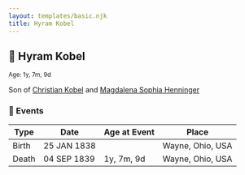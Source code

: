 ```yaml
---
layout: templates/basic.njk
title: Hyram Kobel
---
```

## 🔵 Hyram Kobel
<small>Age: 1y, 7m, 9d</small>

Son of [Christian Kobel](/people/1/17423128) and [Magdalena Sophia Henninger](/people/6/64241610)

### 📆 Events

Type | Date | Age at Event | Place
------ | ------ | ------ | ------
Birth | 25 JAN 1838 |  | Wayne, Ohio, USA
Death | 04 SEP 1839 | 1y, 7m, 9d | Wayne, Ohio, USA
